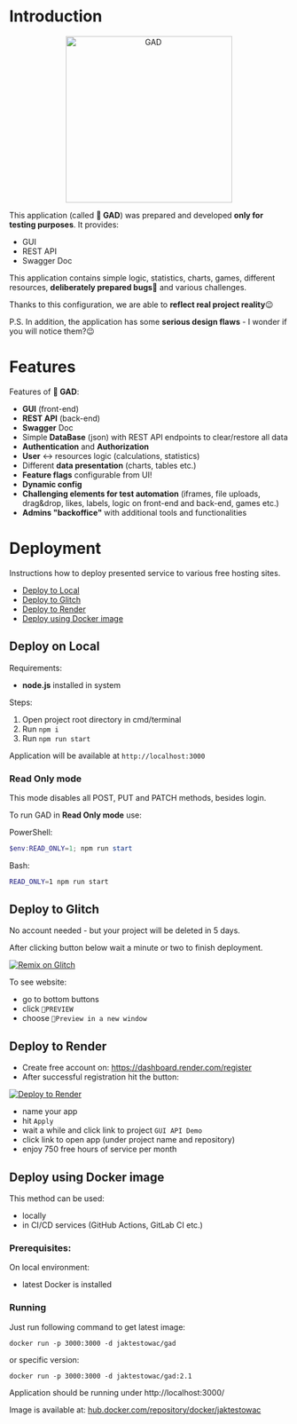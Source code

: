 # Introduction

<p align="center">
  <img src="https://github.com/jaktestowac/gad-gui-api-demo/assets/72373858/eadec2e8-229c-414f-81da-9ec4601b0972" alt="GAD" width="300" height="300">
</p>

This application (called **🦎 GAD**) was prepared and developed **only for testing purposes**. It provides:

- GUI
- REST API
- Swagger Doc

This application contains simple logic, statistics, charts, games, different resources, **deliberately prepared bugs**🐛 and various challenges.

Thanks to this configuration, we are able to **reflect real project reality**😉

P.S. In addition, the application has some **serious design flaws** - I wonder if you will notice them?😉

# Features

Features of **🦎 GAD**:

- **GUI** (front-end)
- **REST API** (back-end)
- **Swagger** Doc
- Simple **DataBase** (json) with REST API endpoints to clear/restore all data
- **Authentication** and **Authorization**
- **User** <-> resources logic (calculations, statistics)
- Different **data presentation** (charts, tables etc.)
- **Feature flags** configurable from UI!
- **Dynamic config**
- **Challenging elements for test automation** (iframes, file uploads, drag&drop, likes, labels, logic on front-end and back-end, games etc.)
- **Admins "backoffice"** with additional tools and functionalities

# Deployment

Instructions how to deploy presented service to various free hosting sites.

- [Deploy to Local](#deploy-to-local)
- [Deploy to Glitch](#deploy-to-glitch)
- [Deploy to Render](#deploy-to-render)
- [Deploy using Docker image](#deploy-using-docker-image)

## Deploy on **Local**

Requirements:

- **node.js** installed in system

Steps:

1. Open project root directory in cmd/terminal
1. Run `npm i`
1. Run `npm run start`

Application will be available at `http://localhost:3000`

### Read Only mode

This mode disables all POST, PUT and PATCH methods, besides login.

To run GAD in **Read Only mode** use:

PowerShell:

```PowerShell
$env:READ_ONLY=1; npm run start
```

Bash:

```Bash
READ_ONLY=1 npm run start
```

## Deploy to **Glitch**

No account needed - but your project will be deleted in 5 days.

After clicking button below wait a minute or two to finish deployment.

[![Remix on Glitch](https://cdn.glitch.me/2703baf2-b643-4da7-ab91-7ee2a2d00b5b%2Fremix-button-v2.svg)](https://glitch.com/edit/#!/import/github/jaktestowac/gad-gui-api-demo)

To see website:

- go to bottom buttons
- click `🔎PREVIEW`
- choose `👯Preview in a new window`

## Deploy to **Render**

- Create free account on: https://dashboard.render.com/register
- After successful registration hit the button:

[![Deploy to Render](https://render.com/images/deploy-to-render-button.svg)](https://render.com/deploy?repo=https://github.com/jaktestowac/gad-gui-api-demo)

- name your app
- hit `Apply`
- wait a while and click link to project `GUI API Demo`
- click link to open app (under project name and repository)
- enjoy 750 free hours of service per month

## Deploy using Docker image

This method can be used:

- locally
- in CI/CD services (GitHub Actions, GitLab CI etc.)

### Prerequisites:

On local environment:

- latest Docker is installed

### Running

Just run following command to get latest image:

```
docker run -p 3000:3000 -d jaktestowac/gad
```

or specific version:

```
docker run -p 3000:3000 -d jaktestowac/gad:2.1
```

Application should be running under http://localhost:3000/

Image is available at:
[hub.docker.com/repository/docker/jaktestowac](https://hub.docker.com/repository/docker/jaktestowac/gad/general)
